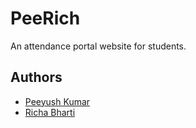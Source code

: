 # PeeRich
An attendance portal website for students.
## Authors
- [Peeyush Kumar](https://github.com/PeeyushKumar)
- [Richa Bharti](https://github.com/Richa-bharti)
